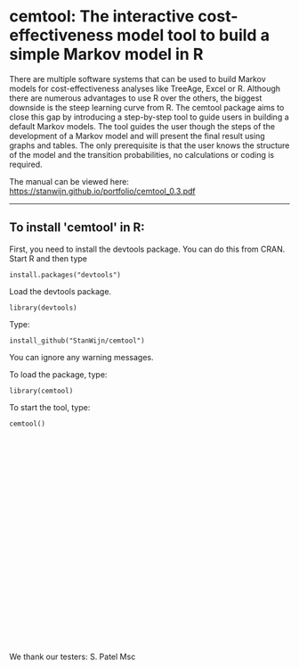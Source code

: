 # cemtool: The interactive cost-effectiveness model tool to build a simple Markov model in R

There are multiple software systems that can be used to build Markov models for cost-effectiveness analyses like TreeAge, Excel or R. Although there are numerous advantages to use R over the others, the biggest downside is the steep learning curve from R. The cemtool package aims to close this gap by introducing a step-by-step tool to guide users in building a default Markov models. The tool guides the user though the steps of the development of a Markov model and will present the final result using graphs and tables. The only prerequisite is that the user knows the structure of the model and the transition probabilities, no calculations or coding is required. 

The manual can be viewed here: https://stanwijn.github.io/portfolio/cemtool_0.3.pdf 

--------

## To install 'cemtool' in R:
 
 First, you need to install the devtools package. You can do this from CRAN. Start R and then type 
 ```
 install.packages("devtools")
 ```
 Load the devtools package.
 ```
 library(devtools)
 ```
 Type:
 
 ```
 install_github("StanWijn/cemtool")
 ```
 You can ignore any warning messages.
 
  
 To load the package, type:
 ```
 library(cemtool)
 ```

To start the tool, type: 

```
cemtool()
```


<br>
<br>
<br>
<br>
<br><br>
<br><br><br><br><br><br><br><br><br><br><br><br><br><br><br><br>


We thank our testers:
S. Patel Msc
